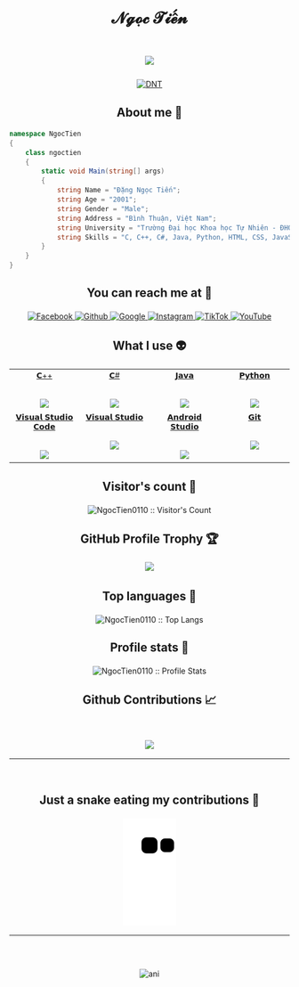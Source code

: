 # <p align="center">𝓝𝓰𝓸̣𝓬 𝓣𝓲𝓮̂́𝓷</p>

<h1 align="center">
  <a>
    <img src="https://readme-typing-svg.herokuapp.com/?lines=cout%20<<%20%22Hello%2C%20World!%22;Welcome%20to%20NgocTien's%20Github!;&center=true&size=27">
  </a>
</h1>

<p align="center">
	<a href="https://github.com/NgocTien0110">
	<img src="https://user-images.githubusercontent.com/79363930/155297309-3d7f32c0-6606-43db-86ad-36978e6bef9d.jpg" width = "500" alt="DNT">
	</a>
</p>

<h2 align="center">About me 🔑</h2>

```C#
namespace NgocTien
{
    class ngoctien
    {
        static void Main(string[] args)
        {
            string Name = "Đặng Ngọc Tiến";
            string Age = "2001";
            string Gender = "Male";
            string Address = "Bình Thuận, Việt Nam";
            string University = "Trường Đại học Khoa học Tự Nhiên - ĐHQG HCM";
            string Skills = "C, C++, C#, Java, Python, HTML, CSS, JavaScript";
        }
    }
}
```

## <p align="center">You can reach me at 🌹</p>

<p align="center">
  <a href="https://www.facebook.com/tientiti2001/">
    <img src="https://www.vectorlogo.zone/logos/facebook/facebook-official.svg" alt="Facebook" height="30" width="30">
  </a>
	
  <a href="https://github.com/NgocTien0110">
    <img src="https://www.vectorlogo.zone/logos/github/github-tile.svg" alt="Github" height="30" width="30">
  </a>
  
  <a href="mailto:kayonkiu@gmail.com">
    <img src="https://www.vectorlogo.zone/logos/google/google-icon.svg" alt="Google" height="30" width="30">
  </a>
	
  <a href="https://www.instagram.com/ngoc.tien10/">
    <img src="https://www.vectorlogo.zone/logos/instagram/instagram-icon.svg" alt="Instagram" height="30" width="30">
  </a>
  
  <a href="https://www.tiktok.com/@ngoctien10">
    <img src="https://raw.githubusercontent.com/gilbarbara/logos/master/logos/tiktok-icon.svg" alt="TikTok" height="30" width="30">
  </a>
  
  <a href="https://www.youtube.com/channel/UC4VhNS-FaM2MckjSwaDATeA">
    <img src="https://www.vectorlogo.zone/logos/youtube/youtube-icon.svg" alt="YouTube" height="30" width="30">
  </a>
</p>

## <p align="center">What I use :alien:</p>

<table align="center">
  <tbody>
    <tr valign="top">
           <td width="25%" align="center">
	<a href="https://devdocs.io/cpp/">
		<span>𝗖++</span><br><br><br>
		<img height="64px" src="https://cdn.worldvectorlogo.com/logos/c.svg">
	 </a>
      </td>
      <td width="25%" align="center">
	 <a href="https://docs.microsoft.com/dotnet/csharp/">
		<span>𝗖#</span><br><br><br>
		<img height="64px" src="https://cdn.svgporn.com/logos/c-sharp.svg">
	 </a>
      </td>
      <td width="25%" align="center">
	<a href="https://docs.oracle.com/java/">
		<span>𝗝𝗮𝘃𝗮</span><br><br><br>
		<img height="64px" src="https://cdn.svgporn.com/logos/java.svg">
	 </a>
      <td width="25%" align="center">
	      <a href="https://docs.python.org/3/">
        <span>𝗣𝘆𝘁𝗵𝗼𝗻</span><br><br><br>
        <img height="64px" src="https://cdn.svgporn.com/logos/python.svg">
	      </a>
      </td>
    </tr>
    <tr valign="top">
	<td width="25%" align="center">
		<a href="https://code.visualstudio.com/docs">
        <span>𝗩𝗶𝘀𝘂𝗮𝗹 𝗦𝘁𝘂𝗱𝗶𝗼 𝗖𝗼𝗱𝗲</span><br><br><br>
        <img height="64px" src="https://cdn.worldvectorlogo.com/logos/visual-studio-code-1.svg">
		</a>
      </td>
	<td width="25%" align="center">
		<a href="https://docs.microsoft.com/visualstudio/ide/?view=vs-2019">
        <span>𝗩𝗶𝘀𝘂𝗮𝗹 𝗦𝘁𝘂𝗱𝗶𝗼</span><br><br><br>
        <img height="64px" src="https://cdn.worldvectorlogo.com/logos/visual-studio-2013.svg">
		</a>
      </td>
      <td width="25%" align="center">
	      <a href="https://developer.android.com/docs">
        <span>𝗔𝗻𝗱𝗿𝗼𝗶𝗱 𝗦𝘁𝘂𝗱𝗶𝗼</span><br><br><br>
        <img height="64px" src="https://cdn.worldvectorlogo.com/logos/android-logomark.svg">
	      </a>
      </td>
      <td width="25%" align="center">
	      <a href="https://git-scm.com/doc">
        <span>𝗚𝗶𝘁</span><br><br><br>
        <img height="64px" src="https://cdn.svgporn.com/logos/git-icon.svg">
	      </a>
      </td>    
	  </tr>
  </tbody>
</table>

## <p align="center">Visitor's count :eyes:</p>

<p align="center"><img src="https://profile-counter.glitch.me/{NgocTien0110}/count.svg" alt="NgocTien0110 :: Visitor's Count" /></p>

## <p align="center">GitHub Profile Trophy 🏆</p>

<p align='center'>
<img src="https://github-profile-trophy.vercel.app/?username=NgocTien0110&theme=tokyonight&row=1&column=6">
</p>

## <p align="center">Top languages :tongue:</p>

<p align="center"><img src="https://github-readme-stats.vercel.app/api/top-langs/?username=NgocTien0110&langs_count=10&theme=tokyonight&layout=compact" alt="NgocTien0110 :: Top Langs" /></p>

## <p align="center">Profile stats :musical_keyboard:</p>

<p align="center"><img src="https://github-readme-stats.vercel.app/api?username=NgocTien0110&show_icons=true&theme=tokyonight" alt="NgocTien0110 :: Profile Stats" /></p>


 ## <p align="center">Github Contributions 📈</p>
<br>
<p align='center'>
<img src="https://activity-graph.herokuapp.com/graph?username=NgocTien0110&theme=react-dark&hide_border=true">
<p>

<hr>
<br>

## <p align="center">Just a snake eating my contributions 🐍</p>

<p align='center'>
<img src="https://github.com/NgocTien0110/NgocTien0110/blob/output/github-contribution-grid-snake.svg">
</p>

<hr>
<br>

##

<p align="center"><img src="https://user-images.githubusercontent.com/79363930/154793902-e1af2016-7376-45ed-a297-59100a186f31.gif" alt="ani" height="300" width="370"></p>
